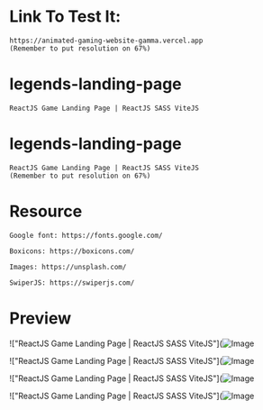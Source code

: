 # Link To Test It:
    https://animated-gaming-website-gamma.vercel.app
    (Remember to put resolution on 67%)

# legends-landing-page

    ReactJS Game Landing Page | ReactJS SASS ViteJS

# legends-landing-page

    ReactJS Game Landing Page | ReactJS SASS ViteJS
    (Remember to put resolution on 67%)

# Resource

    Google font: https://fonts.google.com/

    Boxicons: https://boxicons.com/

    Images: https://unsplash.com/

    SwiperJS: https://swiperjs.com/

# Preview

!["ReactJS Game Landing Page | ReactJS SASS ViteJS"](![Image](https://github.com/user-attachments/assets/672326fd-e84c-4f0e-b93e-4fd28efb5e7a)

!["ReactJS Game Landing Page | ReactJS SASS ViteJS"](![Image](https://github.com/user-attachments/assets/64048f65-705d-43d0-a771-a209791cc748)

!["ReactJS Game Landing Page | ReactJS SASS ViteJS"](![Image](https://github.com/user-attachments/assets/64d55035-9854-45c1-8eed-25bb5a82f612)

!["ReactJS Game Landing Page | ReactJS SASS ViteJS"](![Image](https://github.com/user-attachments/assets/718b58ee-05d6-47ac-b62c-d69a5644f02f)
